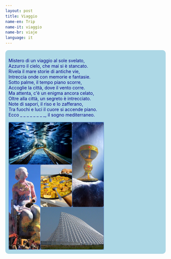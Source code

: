 ```yaml
---
layout: post
title: Viaggio
name-en: Trip
name-it: viaggio
name-br: viaje
language: it
---
```


  <section style="background-color: lightblue; color: darkblue; padding: 10px; border-radius: 10px;">
  <!--
  <section>
  -->
    <p>
      Mistero di un viaggio al sole svelato,<br>
      Azzurro il cielo, che mai si è stancato.<br>
      Rivela il mare storie di antiche vie,<br>
      Intreccia onde con memorie e fantasie.<br>
      Sotto palme, il tempo piano scorre,<br>
      Accoglie la città, dove il vento corre.<br>
      Ma attenta, c'è un enigma ancora celato,<br>
      Oltre alla città, un segreto è intrecciato.<br>
      Note di sapori, il riso e lo zafferano,<br>
      Tra fuochi e luci il cuore si accende piano.<br>
      Ecco _ _ _ _ _ _ _ _, il sogno mediterraneo.<br>
    </p>
    <img src="/assets/img/coll2.jpg" alt="Coll1" width="300px"/>
    <!--
    -->
  </section>
<!--
 <section>
  <h2>Introduzione</h2>
  <p>Immagina un luogo dove il sole sembra non voler mai lasciare il cielo, un luogo baciato dal Mediterraneo, dove le onde raccontano storie di secoli passati. Non stiamo parlando di un semplice viaggio, ma di un'avventura in una città che unisce tradizione e modernità in un equilibrio perfetto.</p>
  <p>Le strade di questa misteriosa destinazione ti accoglieranno con un'architettura mozzafiato e sapori che si fondono in un'esplosione di colori. Ma attenzione, questo luogo non si svela subito... dovrai cogliere gli indizi per scoprire dove ti porterà il tuo prossimo viaggio.</p>
  <img src="/assets/img/acqua.jpg" alt="Acqua" />
</section>

<section>
  <h2>Un Indizio dal Mare</h2>
  <p>Il cuore di questa città pulsa vicino al mare. Una città portuale, dove le antiche navi commericali lasciavano i loro carichi preziosi e dove, ancora oggi, il vento porta il profumo salato della brezza marina. Non lontano dal porto, puoi passeggiare su un'ampia spiaggia dorata, perfetta per godersi il tramonto. Le palme ondeggiano pigre, come a suggerire che qui il tempo scorre diversamente, più lentamente.</p>

  <p>Un indizio: il suo mare è stato una delle fonti principali del suo commercio per secoli, ed è celebrato durante un evento famoso, dove la città si illumina di luce e fuoco.</p>
  <img src="/assets/img/mare.jpg" alt="Vista del mare e delle palme vicino al porto" />
</section>

<section>
  <h2>Una Città tra Futuro e Tradizione</h2>
  <p>Se volgi lo sguardo verso l'orizzonte, vedrai strutture futuristiche che sfidano la gravità, immerse in una vasta distesa d'acqua. Queste opere d'arte architettonica rappresentano la visione della città per il futuro, ma basta camminare pochi isolati per ritrovarsi immersi in vicoli che raccontano storie antiche, con edifici che risalgono a molti secoli fa. Il contrasto tra vecchio e nuovo è uno degli aspetti più affascinanti di questa destinazione.</p>

  <p>Un altro indizio: uno degli edifici più famosi è stato progettato da un celebre architetto locale, la cui visione ha plasmato gran parte del volto moderno della città.</p>

  <img src="/assets/img/vela.jpg" alt="Vela" />
</section>

<section>
  <h2>I Sapori del Sole</h2>
  <p>Il cibo qui è una celebrazione della vita. Gli ingredienti locali sono esaltati in piatti semplici ma incredibilmente ricchi di sapore. Uno di questi piatti, famoso in tutto il mondo, viene servito in una padella larga e poco profonda e prende il nome dalla parola latina che significa "padella". Se ami il riso, questa città potrebbe già averti conquistato.</p>

  <p>Un indizio gastronomico: il piatto più celebre ha come protagonisti il riso e lo zafferano, e racconta delle tradizioni contadine della zona.
  </p>
  <img src="/assets/img/gr.jpg" alt="Gr" />
</section>

<section>
  <h2>Conclusione</h2>
  <p>Se sei arrivato fino a qui, hai raccolto abbastanza indizi per scoprire la destinazione. Una città che incanta con il suo passato glorioso, il suo futuro ambizioso, e i sapori che raccontano la sua anima mediterranea. Sarà la tua prossima meta? Il suo nome inizia con la lettera "V" e finisce... proprio come l'avventura che stai per intraprendere.
  </p>
</section>
-->
